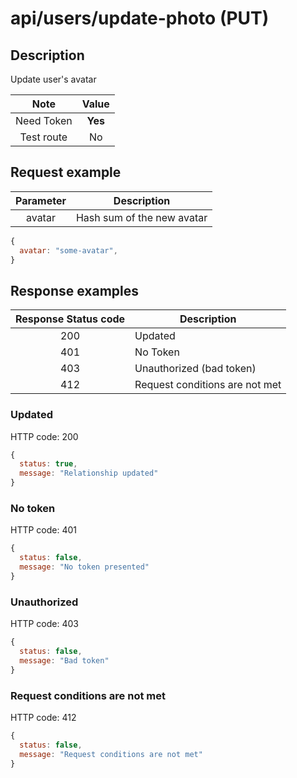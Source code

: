 # api/users/update-photo (PUT)

## Description

Update user's avatar

|    Note    |  Value  |
| :--------: | :-----: |
| Need Token | **Yes** |
| Test route |   No    |

## Request example

| Parameter | Description                |
| :-------: | -------------------------- |
|  avatar   | Hash sum of the new avatar |

```js
{
  avatar: "some-avatar",
}
```

## Response examples

| Response Status code | Description                    |
| :------------------: | ------------------------------ |
|         200          | Updated                        |
|         401          | No Token                       |
|         403          | Unauthorized (bad token)       |
|         412          | Request conditions are not met |

### Updated

HTTP code: 200

```js
{
  status: true,
  message: "Relationship updated"
}
```

### No token

HTTP code: 401

```js
{
  status: false,
  message: "No token presented"
}
```

### Unauthorized

HTTP code: 403

```js
{
  status: false,
  message: "Bad token"
}
```

### Request conditions are not met

HTTP code: 412

```js
{
  status: false,
  message: "Request conditions are not met"
}
```
